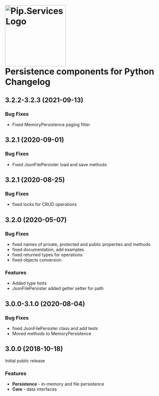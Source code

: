# <img src="https://uploads-ssl.webflow.com/5ea5d3315186cf5ec60c3ee4/5edf1c94ce4c859f2b188094_logo.svg" alt="Pip.Services Logo" width="200"> <br/> Persistence components for Python Changelog

## <a name="3.2.2-3.2.3"></a> 3.2.2-3.2.3 (2021-09-13)

### Bug Fixes
* Fixed MemoryPersistence paging filter

## <a name="3.2.1"></a> 3.2.1 (2020-09-01)

### Bug Fixes
* Fixed JsonFilePersister load and save methods

## <a name="3.2.1"></a> 3.2.1 (2020-08-25)

### Bug Fixes
* fixed locks for CRUD operations

## <a name="3.2.0"></a> 3.2.0 (2020-05-07)

### Bug Fixes
* fixed names of private, protected and public properties and methods
* fixed documentation, add examples
* fixed returned types for operations
* fixed objects conversion

### Features
* Added type hints
* JsonFilePersister added getter setter for path


## <a name="3.0.0-3.1.0"></a> 3.0.0-3.1.0 (2020-08-04)

### Bug Fixes
* fixed JsonFilePersister class and add tests
* Moved methods to MemoryPersistence

## <a name="3.0.0"></a> 3.0.0 (2018-10-18)

Initial public release

### Features
- **Persistence** - in-memory and file persistence
- **Core** - data interfaces

